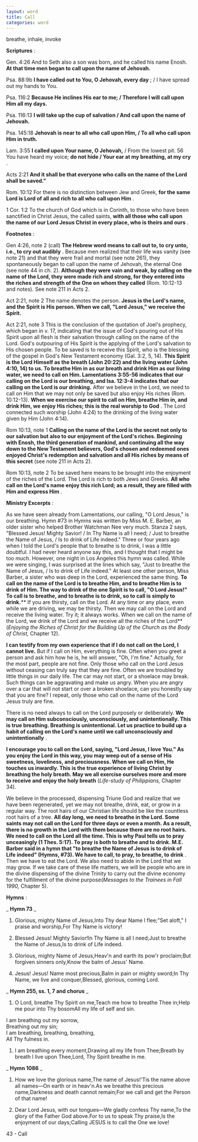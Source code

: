 ```yaml
---
layout: word
title: Call
categories: word
---
```


breathe, inhale, invoke

**Scriptures** :

Gen. 4:26 And to Seth also a son was born, and he called his name Enosh. **At that time men began to call upon the name of Jehovah.**

Psa. 88:9b **I have called out to You, O Jehovah, every day** ; / I have spread out my hands to You.

Psa. 116:2 **Because He inclines His ear to me; / Therefore I will call upon Him all my days.**

Psa. 116:13 **I will take up the cup of salvation / And call upon the name of Jehovah.**

Psa. 145:18 **Jehovah is near to all who call upon Him, / To all who call upon Him in truth.**

Lam. 3:55 **I called upon Your name, O Jehovah,** / From the lowest pit. 56 You have heard my voice; **do not hide / Your ear at my breathing, at my cry** .

Acts 2:21 **And it shall be that everyone who calls on the name of the Lord shall be saved."**

Rom. 10:12 For there is no distinction between Jew and Greek, **for the same Lord is Lord of all and rich to all who call upon Him** .

1 Cor. 1:2 To the church of God which is in Corinth, to those who have been sanctified in Christ Jesus, the called saints, **with all those who call upon the name of our Lord Jesus Christ in every place, who is theirs and ours** .

**Footnotes** :

Gen 4:26, note 2 (call) **The Hebrew word means to call out to, to cry unto, i.e., to cry out audibly** . Because men realized that their life was vanity (see note 21) and that they were frail and mortal (see note 261), they spontaneously began to call upon the name of Jehovah, the eternal One (see note 44 in ch. 2). **Although they were vain and weak, by calling on the name of the Lord, they were made rich and strong, for they entered into the riches and strength of the One on whom they called** (Rom. 10:12-13 and notes). See note 211 in Acts 2.

Act 2:21, note 2 The name denotes the person. **Jesus is the Lord's name, and the Spirit is His person. When we call, "Lord Jesus," we receive the Spirit.**

Act 2:21, note 3 This is the conclusion of the quotation of Joel's prophecy, which began in v. 17, indicating that the issue of God's pouring out of His Spirit upon all flesh is their salvation through calling on the name of the Lord. God's outpouring of His Spirit is the applying of the Lord's salvation to His chosen people. To be saved is to receive this Spirit, who is the blessing of the gospel in God's New Testament economy (Gal. 3:2, 5, 14). **This Spirit is the Lord Himself as the breath (John 20:22) and the living water (John 4:10, 14) to us. To breathe Him in as our breath and drink Him as our living water, we need to call on Him. Lamentations 3:55-56 indicates that our calling on the Lord is our breathing, and Isa. 12:3-4 indicates that our calling on the Lord is our drinking.** After we believe in the Lord, we need to call on Him that we may not only be saved but also enjoy His riches (Rom. 10:12-13). **When we exercise our spirit to call on Him, breathe Him in, and drink Him, we enjoy His riches; this is the real worship to God** . The Lord connected such worship (John 4:24) to the drinking of the living water given by Him (John 4:14).

Rom 10:13, note 1 **Calling on the name of the Lord is the secret not only to our salvation but also to our enjoyment of the Lord's riches. Beginning with Enosh, the third generation of mankind, and continuing all the way down to the New Testament believers, God's chosen and redeemed ones enjoyed Christ's redemption and salvation and all His riches by means of this secret** (see note 211 in Acts 2).

Rom 10:13, note 2 To be saved here means to be brought into the enjoyment of the riches of the Lord. The Lord is rich to both Jews and Greeks. **All who call on the Lord's name enjoy this rich Lord; as a result, they are filled with Him and express Him** .

**Ministry Excerpts** :

As we have seen already from Lamentations, our calling, "O Lord Jesus," is our breathing. Hymn #73 in Hymns was written by Miss M. E. Barber, an older sister who helped Brother Watchman Nee very much. Stanza 2 says, "Blessed Jesus! Mighty Savior! / In Thy Name is all I need; / Just to breathe the Name of Jesus, / Is to drink of Life indeed." Three or four years ago when I told the Lord's people that to breathe is to drink, I was a little doubtful. I had never heard anyone say this, and I thought that I might be too much. However, one night in Los Angeles this hymn was called. While we were singing, I was surprised at the lines which say, "Just to breathe the Name of Jesus, / Is to drink of Life indeed." At least one other person, Miss Barber, a sister who was deep in the Lord, experienced the same thing. **To call on the name of the Lord is to breathe Him, and to breathe Him is to drink of Him. The way to drink of the one Spirit is to call, "O Lord Jesus!" To call is to breathe, and to breathe is to drink, so to call is simply to drink.**** If you are thirsty, call on the Lord. At any time or any place, even while we are driving, we may be thirsty. Then we may call on the Lord and receive the living water. Try it; it always works. When we call on the name of the Lord, we drink of the Lord and we receive all the riches of the Lord** (_Enjoying the Riches of Christ for the Building Up of the Church as the Body of Christ,_ Chapter 12).

**I can testify from my own experience that if I do not call on the Lord, I cannot live.** But if I call on Him, everything is fine. Often when you greet a person and ask him how he is, he will answer, "Oh, I'm fine." Actually, for the most part, people are not fine. Only those who call on the Lord Jesus without ceasing can truly say that they are fine. Often we are troubled by little things in our daily life. The car may not start, or a shoelace may break. Such things can be aggravating and make us angry. When you are angry over a car that will not start or over a broken shoelace, can you honestly say that you are fine? I repeat, only those who call on the name of the Lord Jesus truly are fine.

There is no need always to call on the Lord purposely or deliberately. **We may call on Him subconsciously, unconsciously, and unintentionally. This is true breathing. Breathing is unintentional. Let us practice to build up a habit of calling on the Lord's name until we call unconsciously and unintentionally** .

**I encourage you to call on the Lord, saying, "Lord Jesus, I love You." As you enjoy the Lord in this way, you may weep out of a sense of His sweetness, loveliness, and preciousness. When we call on Him, He touches us inwardly. This is the true experience of living Christ by breathing the holy breath. May we all exercise ourselves more and more to receive and enjoy the holy breath** (_Life-study of Philippians,_ Chapter 34).

We believe in the processed, dispensing Triune God and realize that we have been regenerated, yet we may not breathe, drink, eat, or grow in a regular way. The root hairs of our Christian life should be like the countless root hairs of a tree. **All day long, we need to breathe in the Lord. Some saints may not call on the Lord for three days or even a month. As a result, there is no growth in the Lord with them because there are no root hairs. We need to call on the Lord all the time. This is why Paul tells us to pray unceasingly (1 Thes. 5:17). To pray is both to breathe and to drink. M.E. Barber said in a hymn that "to breathe the Name of Jesus is to drink of Life indeed" (Hymns, #73). We have to call, to pray, to breathe, to drink** . Then we have to eat the Lord. We also need to abide in the Lord that we may grow. If we take care of these life matters, we will be people who are in the divine dispensing of the divine Trinity to carry out the divine economy for the fulfillment of the divine purpose(_Messages to the Trainees in Fall 1990,_ Chapter 5).

**Hymns** :

_ **Hymn 73** _

1. Glorious, mighty Name of Jesus,Into Thy dear Name I flee;"Set aloft," I praise and worship,For Thy Name is victory!

1. Blessed Jesus! Mighty Savior!In Thy Name is all I need;Just to breathe the Name of Jesus,Is to drink of Life indeed.

1. Glorious, mighty Name of Jesus,Heav'n and earth its pow'r proclaim;But forgiven sinners only,Know the balm of Jesus' Name.

1. Jesus! Jesus! Name most precious,Balm in pain or mighty sword;In Thy Name, we live and conquer,Blessed, glorious, coming Lord.

_ **Hymn 255, ss. 1, 7 and chorus** _

1. O Lord, breathe Thy Spirit on me,Teach me how to breathe Thee in;Help me pour into Thy bosomAll my life of self and sin.

I am breathing out my sorrow,  
Breathing out my sin;  
I am breathing, breathing, breathing,  
All Thy fulness in.

1. I am breathing every moment,Drawing all my life from Thee;Breath by breath I live upon Thee,Lord, Thy Spirit breathe in me.

_ **Hymn 1086** _

1. How we love the glorious name,The name of Jesus!'Tis the name above all names—On earth or in heav'n.As we breathe this precious name,Darkness and death cannot remain;For we call and get the Person of that name!

1. Dear Lord Jesus, with our tongues—We gladly confess Thy name,To the glory of the Father God above.For to us to speak Thy praise,Is the enjoyment of our days;Calling JESUS is to call the One we love!

43 - Call

